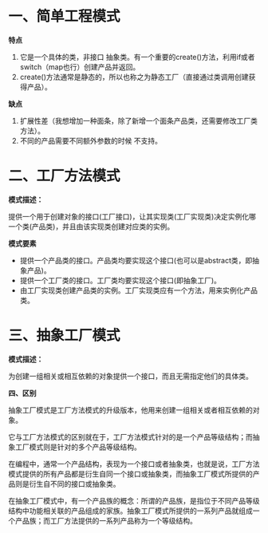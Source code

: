# 一、简单工程模式

**特点**

1. 它是一个具体的类，非接口 抽象类。有一个重要的create()方法，利用if或者 switch（map也行）创建产品并返回。
2. create()方法通常是静态的，所以也称之为静态工厂（直接通过类调用创建获得产品）。

**缺点**

1. 扩展性差（我想增加一种面条，除了新增一个面条产品类，还需要修改工厂类方法）。
2. 不同的产品需要不同额外参数的时候 不支持。

# 二、工厂方法模式

**模式描述：**

提供一个用于创建对象的接口(工厂接口)，让其实现类(工厂实现类)决定实例化哪一个类(产品类)，并且由该实现类创建对应类的实例。

**模式要素**

- 提供一个产品类的接口。产品类均要实现这个接口(也可以是abstract类，即抽象产品)。
- 提供一个工厂类的接口。工厂类均要实现这个接口(即抽象工厂)。
- 由工厂实现类创建产品类的实例。工厂实现类应有一个方法，用来实例化产品类。

# 三、**抽象工厂模式**

**模式描述：**

为创建一组相关或相互依赖的对象提供一个接口，而且无需指定他们的具体类。

**四、区别**

抽象工厂模式是工厂方法模式的升级版本，他用来创建一组相关或者相互依赖的对象。

它与工厂方法模式的区别就在于，工厂方法模式针对的是一个产品等级结构；而抽象工厂模式则是针对的多个产品等级结构。

在编程中，通常一个产品结构，表现为一个接口或者抽象类，也就是说，工厂方法模式提供的所有产品都是衍生自同一个接口或抽象类，而抽象工厂模式所提供的产品则是衍生自不同的接口或抽象类。

在抽象工厂模式中，有一个产品族的概念：所谓的产品族，是指位于不同产品等级结构中功能相关联的产品组成的家族。抽象工厂模式所提供的一系列产品就组成一个产品族；而工厂方法提供的一系列产品称为一个等级结构。